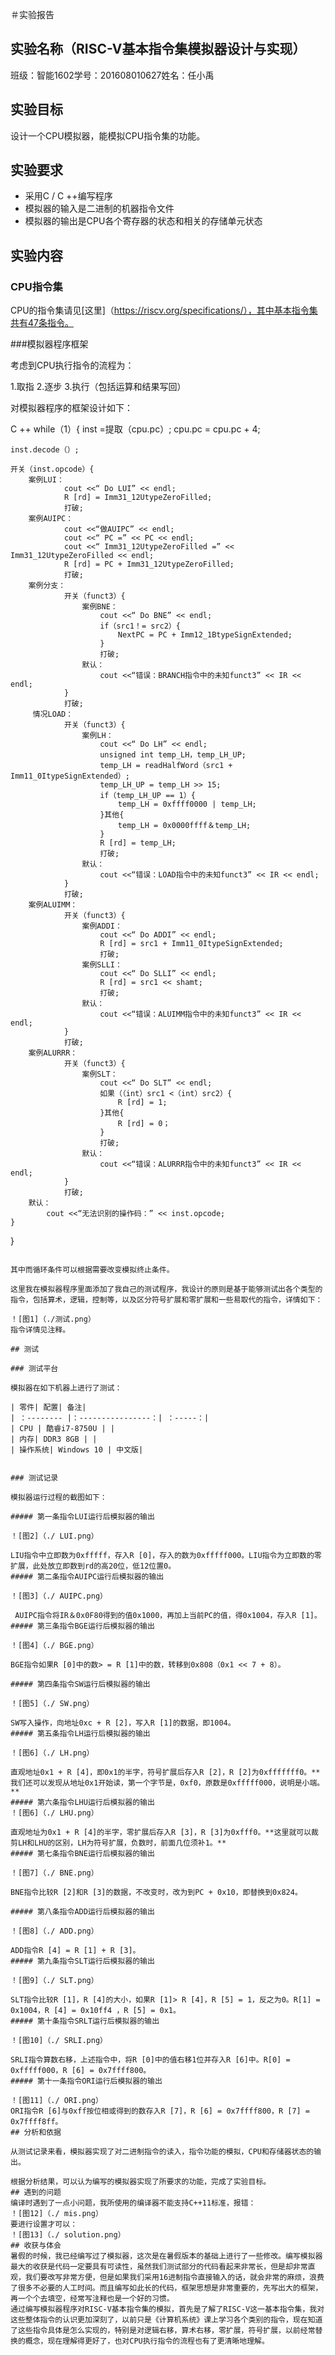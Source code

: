 
＃实验报告

## 实验名称（RISC-V基本指令集模拟器设计与实现）

班级：智能1602学号：201608010627姓名：任小禹

## 实验目标

设计一个CPU模拟器，能模拟CPU指令集的功能。

## 实验要求

* 采用C / C ++编写程序
* 模拟器的输入是二进制的机器指令文件
* 模拟器的输出是CPU各个寄存器的状态和相关的存储单元状态

## 实验内容

### CPU指令集

CPU的指令集请见[这里]（https://riscv.org/specifications/），其中基本指令集共有47条指令。

###模拟器程序框架

考虑到CPU执行指令的流程为：

1.取指
2.逐步
3.执行（包括运算和结果写回）

对模拟器程序的框架设计如下：

C ++
while（1）{
    inst =提取（cpu.pc）;
    cpu.pc = cpu.pc + 4;
    
    inst.decode（）;
    
    开关（inst.opcode）{
        案例LUI：
				cout <<“ Do LUI” << endl;
				R [rd] = Imm31_12UtypeZeroFilled;
				打破;
		案例AUIPC：
				cout <<“做AUIPC” << endl;
				cout <<“ PC =” << PC << endl;
				cout <<“ Imm31_12UtypeZeroFilled =” << Imm31_12UtypeZeroFilled << endl;
				R [rd] = PC + Imm31_12UtypeZeroFilled;
				打破;
        案例分支：
                开关（funct3）{
					案例BNE：
						cout <<“ Do BNE” << endl;
						if（src1！= src2）{
							NextPC = PC + Imm12_1BtypeSignExtended;
						}
						打破;
					默认：
						cout <<“错误：BRANCH指令中的未知funct3” << IR << endl;
				}
				打破;
         情况LOAD：
				开关（funct3）{
					案例LH：
						cout <<“ Do LH” << endl;
						unsigned int temp_LH，temp_LH_UP;
						temp_LH = readHalfWord（src1 + Imm11_0ItypeSignExtended）;
						temp_LH_UP = temp_LH >> 15;
						if（temp_LH_UP == 1）{
							temp_LH = 0xffff0000 | temp_LH;
						}其他{
							temp_LH = 0x0000ffff＆temp_LH;
						}
						R [rd] = temp_LH; 
						打破;
					默认：
						cout <<“错误：LOAD指令中的未知funct3” << IR << endl;
				}
				打破;
        案例ALUIMM：
				开关（funct3）{
					案例ADDI：
						cout <<“ Do ADDI” << endl;
						R [rd] = src1 + Imm11_0ItypeSignExtended;
						打破;
					案例SLLI：
						cout <<“ Do SLLI” << endl;
						R [rd] = src1 << shamt;
						打破;
					默认：
						cout <<“错误：ALUIMM指令中的未知funct3” << IR << endl;
				}
				打破;
        案例ALURRR：
				开关（funct3）{
					案例SLT：
						cout <<“ Do SLT” << endl;
						如果（（int）src1 <（int）src2）{
							R [rd] = 1;
						}其他{
							R [rd] = 0；
						}
						打破;
					默认：
						cout <<“错误：ALURRR指令中的未知funct3” << IR << endl;
				}
				打破;
        默认：
            cout <<“无法识别的操作码：” << inst.opcode;
    }
}
```

其中而循环条件可以根据需要改变模拟终止条件。

这里我在模拟器程序里面添加了我自己的测试程序，我设计的原则是基于能够测试出各个类型的指令，包括算术，逻辑，控制等，以及区分符号扩展和零扩展和一些易取代的指令，详情如下：

！[图1]（./测试.png）
指令详情见注释。

## 测试

### 测试平台

模拟器在如下机器上进行了测试：

| 零件| 配置| 备注|
| ：-------- |：----------------：| ：-----：|
| CPU | 酷睿i7-8750U | |
| 内存| DDR3 8GB | |
| 操作系统| Windows 10 | 中文版|


### 测试记录

模拟器运行过程的截图如下：

##### 第一条指令LUI运行后模拟器的输出

！[图2]（./ LUI.png）

LIU指令中立即数为0xfffff，存入R [0]，存入的数为0xfffff000。LIU指令为立即数的零扩展，此处放立即数到rd的高20位，低12位置0。
##### 第二条指令AUIPC运行后模拟器的输出

！[图3]（./ AUIPC.png）

 AUIPC指令将IR＆0x0F80得到的值0x1000，再加上当前PC的值，得0x1004，存入R [1]。 
##### 第三条指令BGE运行后模拟器的输出

！[图4]（./ BGE.png）

BGE指令如果R [0]中的数> = R [1]中的数，转移到0x808（0x1 << 7 + 8）。

##### 第四条指令SW运行后模拟器的输出

！[图5]（./ SW.png）

SW写入操作，向地址0xc + R [2]，写入R [1]的数据，即1004。
##### 第五条指令LH运行后模拟器的输出

！[图6]（./ LH.png）

直观地址0x1 + R [4]，即0x1的半字，符号扩展后存入R [2]，R [2]为0xfffffff0。**我们还可以发现从地址0x1开始读，第一个字节是，0xf0，原数是0xfffff000，说明是小端。**
##### 第六条指令LHU运行后模拟器的输出
！[图6]（./ LHU.png）

直观地址为0x1 + R [4]的半字，零扩展后存入R [3]，R [3]为0xfff0。**这里就可以裁剪LH和LHU的区别，LH为符号扩展，负数时，前面几位须补1。**
##### 第七条指令BNE运行后模拟器的输出
 
！[图7]（./ BNE.png）

BNE指令比较R [2]和R [3]的数据，不改变时，改为到PC + 0x10，即替换到0x824。

##### 第八条指令ADD运行后模拟器的输出

！[图8]（./ ADD.png）

ADD指令R [4] = R [1] + R [3]。
##### 第九条指令SLT运行后模拟器的输出

！[图9]（./ SLT.png）

SLT指令比较R [1]，R [4]的大小，如果R [1]> R [4]，R [5] = 1，反之为0。R[1] = 0x1004，R [4] = 0x10ff4 ，R [5] = 0x1。
##### 第十条指令SRLT运行后模拟器的输出

！[图10]（./ SRLI.png）

SRLI指令算数右移，上述指令中，将R [0]中的值右移1位并存入R [6]中。R[0] = 0xfffff000，R [6] = 0x7ffff800。
##### 第十一条指令ORI运行后模拟器的输出

！[图11]（./ ORI.png）
ORI指令R [6]与0xff按位相或得到的数存入R [7]，R [6] = 0x7ffff800，R [7] = 0x7ffff8ff。
## 分析和依据

从测试记录来看，模拟器实现了对二进制指令的读入，指令功能的模拟，CPU和存储器状态的输出。

根据分析结果，可以认为编写的模拟器实现了所要求的功能，完成了实验目标。
## 遇到的问题
编译时遇到了一点小问题，我所使用的编译器不能支持C++11标准，报错：
！[图12]（./ mis.png）
要进行设置才可以：
！[图13]（./ solution.png）
## 收获与体会
暑假的时候，我已经编写过了模拟器，这次是在暑假版本的基础上进行了一些修改。编写模拟器最大的收获是代码一定要具有可读性，虽然我们测试部分的代码看起来非常长，但是却非常直观，我们要改写非常方便，但是如果我们采用16进制指令直接输入的话，就会非常的麻烦，浪费了很多不必要的人工时间。而且编写如此长的代码，框架思想是非常重要的，先写出大的框架，再一个个去填空，经常写注释也是一个好的习惯。
通过编写模拟器程序对RISC-V基本指令集的模拟，首先是了解了RISC-V这一基本指令集，我对这些整体指令的认识更加深刻了，以前只是《计算机系统》课上学习各个类别的指令，现在知道了这些指令具体是怎么实现的，特别是对逻辑右移，算术右移，零扩展，符号扩展，以前经常替换的概念，现在理解得更好了，也对CPU执行指令的流程也有了更清晰地理解。

